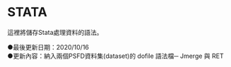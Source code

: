 # STATA

這裡將儲存Stata處理資料的語法。

●最後更新日期：2020/10/16\
●更新內容：納入兩個PSFD資料集(dataset)的 dofile 語法檔─ Jmerge 與 RET
